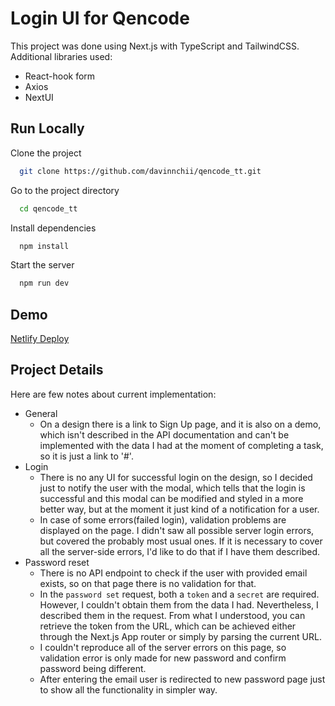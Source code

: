 
# Login UI for Qencode

This project was done using Next.js with TypeScript and TailwindCSS.
Additional libraries used:
- React-hook form
- Axios
- NextUI


## Run Locally

Clone the project

```bash
  git clone https://github.com/davinnchii/qencode_tt.git
```

Go to the project directory

```bash
  cd qencode_tt
```

Install dependencies

```bash
  npm install
```

Start the server

```bash
  npm run dev
```

## Demo

[Netlify Deploy](https://dapper-tarsier-99201b.netlify.app/)


## Project Details
Here are few notes about current implementation:
- General
  - On a design there is a link to Sign Up page, and it is also on a demo, which isn't described in the API documentation and can't be implemented with the data I had at the moment of completing a task, so it is just a link to '#'.
- Login
  - There is no any UI for successful login on the design, so I decided just to notify the user with the modal, which tells that the login is successful and this modal can be modified and styled in a more better way, but at the moment it just kind of a notification for a user.
  - In case of some errors(failed login), validation problems are displayed on the page. I didn't saw all possible server login errors, but covered the probably most usual ones. If it is necessary to cover all the server-side errors, I'd like to do that if I have them described.
- Password reset
  - There is no API endpoint to check if the user with provided email exists, so on that page there is no validation for that.
  - In the `password set` request, both a `token` and a `secret` are required. However, I couldn't obtain them from the data I had. Nevertheless, I described them in the request. From what I understood, you can retrieve the token from the URL, which can be achieved either through the Next.js App router or simply by parsing the current URL.
  - I couldn't reproduce all of the server errors on this page, so validation error is only made for new password and confirm password being different.
  - After entering the email user is redirected to new password page just to show all the functionality in simpler way.
